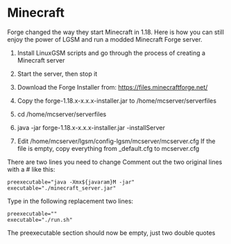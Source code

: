 # Minecraft

Forge changed the way they start Minecraft in 1.18. Here is how you can still enjoy the power of LGSM and run a modded Minecraft Forge server.

1. Install LinuxGSM scripts and go through the process of creating a Minecraft server

2. Start the server, then stop it

3. Download the Forge Installer from: https://files.minecraftforge.net/

4. Copy the forge-1.18.x-x.x.x-installer.jar to /home/mcserver/serverfiles

5. cd /home/mcserver/serverfiles

6. java -jar forge-1.18.x-x.x.x-installer.jar -installServer

7. Edit /home/mcserver/lgsm/config-lgsm/mcserver/mcserver.cfg
If the file is empty, copy everything from _default.cfg to mcserver.cfg

There are two lines you need to change
Comment out the two original lines with a # like this:

```
preexecutable="java -Xmx${javaram}M -jar"
executable="./minecraft_server.jar"
```

Type in the following replacement two lines:

```
preexecutable=""
executable="./run.sh"
```

The preexecutable section should now be empty, just two double quotes
